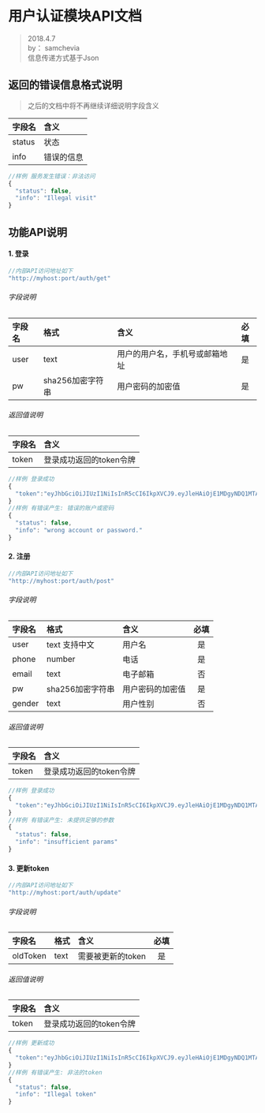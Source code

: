 # 用户认证模块API文档
> 2018.4.7   
> by： samchevia   
> 信息传递方式基于Json  

## 返回的错误信息格式说明
> 之后的文档中将不再继续详细说明字段含义

|字段名|含义|
|:--|:--|
|status|状态|
|info|错误的信息|

```javascript
//样例 服务发生错误：非法访问
{
  "status": false,
  "info": "Illegal visit"
}
```

## 功能API说明

#### 1. 登录
```javascript
//内部API访问地址如下
"http://myhost:port/auth/get"
```
###### 字段说明

|字段名|格式|含义|必填|
|:--|:--|:--|:-:|
|user|text|用户的用户名，手机号或邮箱地址|是|
|pw|sha256加密字符串|用户密码的加密值|是|

###### 返回值说明

|字段名|含义|
|:--|:--|
|token|登录成功返回的token令牌|

```javascript
//样例 登录成功
{
  "token":"eyJhbGciOiJIUzI1NiIsInR5cCI6IkpXVCJ9.eyJleHAiOjE1MDgyNDQ1MTAsImlhdCI6MTUwODI0MzMxMCwid"
}
//样例 有错误产生: 错误的账户或密码
{
  "status": false,
  "info": "wrong account or password."
}
```

#### 2. 注册
```javascript
//内部API访问地址如下
"http://myhost:port/auth/post"
```
###### 字段说明
|字段名|格式|含义|必填|
|:--|:--|:--|:-:|
|user|text 支持中文|用户名|是|
|phone|number|电话|是|
|email|text|电子邮箱|否|
|pw|sha256加密字符串|用户密码的加密值|是|
|gender|text|用户性别|否|

###### 返回值说明

|字段名|含义|
|:--|:--|
|token|登录成功返回的token令牌|

```javascript
//样例 登录成功
{
  "token":"eyJhbGciOiJIUzI1NiIsInR5cCI6IkpXVCJ9.eyJleHAiOjE1MDgyNDQ1MTAsImlhdCI6MTUwODI0MzMxMCwid"
}
//样例 有错误产生: 未提供足够的参数
{
  "status": false,
  "info": "insufficient params"
}
```

#### 3. 更新token
```javascript
//内部API访问地址如下
"http://myhost:port/auth/update"
```
###### 字段说明

|字段名|格式|含义|必填|
|:--|:--|:--|:-:|
|oldToken|text|需要被更新的token|是|

###### 返回值说明

|字段名|含义|
|:--|:--|
|token|登录成功返回的token令牌|

~~~javascript
//样例 更新成功
{
  "token":"eyJhbGciOiJIUzI1NiIsInR5cCI6IkpXVCJ9.eyJleHAiOjE1MDgyNDQ1MTAsImlhdCI6MTUwODI0MzMxMCwid"
}
//样例 有错误产生: 非法的token
{
  "status": false,
  "info": "Illegal token"
}
~~~
